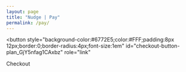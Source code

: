 ```yaml
---
layout: page
title: "Nudge | Pay"
permalink: /pay/
---
```


<!-- Load Stripe.js on your website. -->
<script src="https://js.stripe.com/v3"></script>

<!-- Create a button that your customers click to complete their purchase. Customize the styling to suit your branding. -->
<button
  style="background-color:#6772E5;color:#FFF;padding:8px 12px;border:0;border-radius:4px;font-size:1em"
  id="checkout-button-plan_GjY5nfag1CAxbz"
  role="link"
>
  Checkout
</button>

<div id="error-message"></div>

<script>
(function() {
  var stripe = Stripe('pk_test_SjDVyLdDXVq9xe4YpYftOlIn00pHwEeqq4');

  var checkoutButton = document.getElementById('checkout-button-plan_GjY5nfag1CAxbz');
  checkoutButton.addEventListener('click', function () {
    // When the customer clicks on the button, redirect
    // them to Checkout.
    stripe.redirectToCheckout({
      items: [{plan: 'plan_GjY5nfag1CAxbz', quantity: 1}],

      // Do not rely on the redirect to the successUrl for fulfilling
      // purchases, customers may not always reach the success_url after
      // a successful payment.
      // Instead use one of the strategies described in
      // https://stripe.com/docs/payments/checkout/fulfillment
      successUrl: 'https://nudgeware.io/success',
      cancelUrl: 'https://nudgeware.io/canceled',
    })
    .then(function (result) {
      if (result.error) {
        // If `redirectToCheckout` fails due to a browser or network
        // error, display the localized error message to your customer.
        var displayError = document.getElementById('error-message');
        displayError.textContent = result.error.message;
      }
    });
  });
})();
</script>
